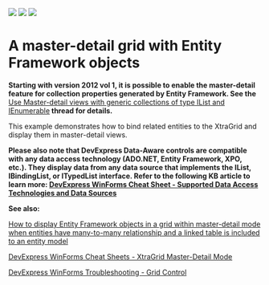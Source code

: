 <!-- default badges list -->
![](https://img.shields.io/endpoint?url=https://codecentral.devexpress.com/api/v1/VersionRange/128624030/13.1.4%2B)
[![](https://img.shields.io/badge/Open_in_DevExpress_Support_Center-FF7200?style=flat-square&logo=DevExpress&logoColor=white)](https://supportcenter.devexpress.com/ticket/details/E417)
[![](https://img.shields.io/badge/📖_How_to_use_DevExpress_Examples-e9f6fc?style=flat-square)](https://docs.devexpress.com/GeneralInformation/403183)
<!-- default badges end -->
# A master-detail grid with Entity Framework objects


<p><strong>Start</strong><strong>ing </strong><strong>with </strong><strong>version 2012 vol </strong><strong>1</strong><strong>,</strong><strong> it is possible to enable the master-detail </strong><strong>feature for </strong><strong>collection properties </strong><strong>generated by Entity Framework. </strong><strong>See the </strong><a href="https://www.devexpress.com/Support/Center/p/S136884">Use Master-detail views with generic collections of type IList<T> and IEnumerable</a><strong> thread f</strong><strong>or </strong><strong>details.</strong></p><p>This example demonstrates how to bind related entities to the XtraGrid and display them in master-detail views.</p><p><strong><p> Please also note that DevExpress Data-Aware controls are compatible with any data access technology (ADO.NET, Entity Framework, XPO, etc.). They display data from any data source that implements the IList, IBindingList, or ITypedList interface. Refer to the following KB article to learn more: <a href="https://supportcenter.devexpress.com/internal/ticket/details/T904237">DevExpress WinForms Cheat Sheet - Supported Data Access Technologies and Data Sources </a></p> See also:</strong>
  
[How to display Entity Framework objects in a grid within master-detail mode when entities have many-to-many relationship and a linked table is included to an entity model](https://github.com/DevExpress-Examples/how-to-display-ef-objects-in-a-grid-within-master-detail-mode-when-entities-have-many-to-man-e2766)

[DevExpress WinForms Cheat Sheets - XtraGrid Master-Detail Mode](https://go.devexpress.com/CheatSheets_WinForms_Examples_T919464.aspx)

[DevExpress WinForms Troubleshooting - Grid Control](https://go.devexpress.com/CheatSheets_WinForms_Examples_T934742.aspx)

<br/>


